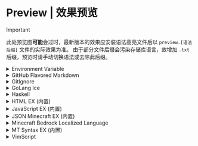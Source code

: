 # Preview | 效果预览
> [!IMPORTANT]
> 此处预览图**可能**会过时，最新版本的效果应安装语法高亮文件后以 `preview.[语法后缀]` 文件的实际效果为准。
> 由于部分文件后缀会污染存储库语言，故增加 `.txt` 后缀，预览时请手动切换语法或去除此后缀。

<details>
<summary>Environment Variable</summary>

![亮色](dotenv/light.webp)
![暗色](dotenv/dark.webp)
</details>

<details>
<summary>GitHub Flavored Markdown</summary>

![亮色](markdown_github/light.webp)
![暗色](markdown_github/dark.webp)
</details>

<details>
<summary>GitIgnore</summary>

![亮色](gitignore/light.webp)
![暗色](gitignore/dark.webp)
</details>

<details>
<summary>GoLang Ice</summary>

![亮色](golang_ice/light.webp)
![暗色](golang_ice/dark.webp)
</details>

<details>
<summary>Haskell</summary>

![亮色](haskell/light.webp)
![暗色](haskell/dark.webp)
</details>

<details>
<summary>HTML EX (内置)</summary>

![亮色](builtin/html/light.webp)
![暗色](builtin/html/dark.webp)
</details>

<details>
<summary>JavaScript EX (内置)</summary>

![亮色](builtin/javascript/light.webp)
![暗色](builtin/javascript/dark.webp)
</details>

<details>
<summary>JSON Minecraft EX (内置)</summary>

![亮色](builtin/json_minecraft/light.webp)
![暗色](builtin/json_minecraft/dark.webp)
</details>

<details>
<summary>Minecraft Bedrock Localized Language</summary>

![亮色](minecraft_lang/light.webp)
![暗色](minecraft_lang/dark.webp)
</details>

<details>
<summary>MT Syntax EX (内置)</summary>

![亮色](builtin/mt-syntax/light.webp)
![暗色](builtin/mt-syntax/dark.webp)
</details>

<details>
<summary>VimScript</summary>

![亮色](vimscript/light.webp)
![暗色](vimscript/dark.webp)
</details>
